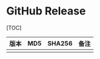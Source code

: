 # GitHub Release

[TOC]

| 版本 | MD5     | SHA256 | 备注 |
| ---- | ------ | ---- | ---   |
|      |        |      |       |

